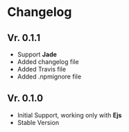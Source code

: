 # Changelog

## Vr. 0.1.1

- Support **Jade**
- Added changelog file
- Added Travis file
- Added .npmignore file

## Vr. 0.1.0

- Initial Support, working only with **Ejs**
- Stable Version

